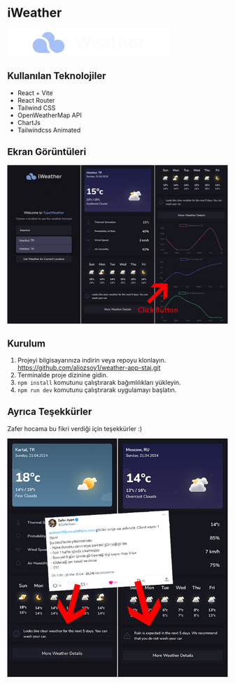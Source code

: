 # iWeather

![Weather App Screenshot](./src/images/logo.svg)

## Kullanılan Teknolojiler

- React + Vite
- React Router
- Tailwind CSS
- OpenWeatherMap API
- ChartJs
- Tailwindcss Animated

## Ekran Görüntüleri

![Screenshot 1](./public/screenshots/screenshots-app.png)

## Kurulum

1. Projeyi bilgisayarınıza indirin veya repoyu klonlayın. https://github.com/aliozsoy1/weather-app-staj.git
2. Terminalde proje dizinine gidin.
3. `npm install` komutunu çalıştırarak bağımlılıkları yükleyin.
4. `npm run dev` komutunu çalıştırarak uygulamayı başlatın.

## Ayrıca Teşekkürler

Zafer hocama bu fikri verdiği için teşekkürler :)

![Screenshot 2](./public/screenshots/zafer-hoca-arac-yikama.png)
